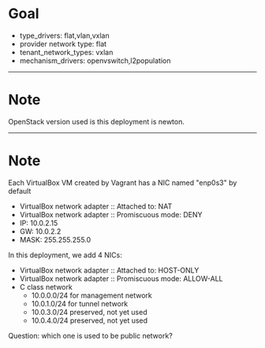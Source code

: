 # Goal

* type_drivers: flat,vlan,vxlan
* provider network type: flat
* tenant_network_types: vxlan
* mechanism_drivers: openvswitch,l2population

---
# Note

OpenStack version used is this deployment is newton.

---

# Note

Each VirtualBox VM created by Vagrant has a NIC named "enp0s3" by default

* VirtualBox network adapter :: Attached to: NAT
* VirtualBox network adapter :: Promiscuous mode: DENY
* IP: 10.0.2.15
* GW: 10.0.2.2
* MASK: 255.255.255.0

In this deployment, we add 4 NICs:

* VirtualBox network adapter :: Attached to: HOST-ONLY
* VirtualBox network adapter :: Promiscuous mode: ALLOW-ALL
* C class network
  * 10.0.0.0/24 for management network
  * 10.0.1.0/24 for tunnel network
  * 10.0.3.0/24 preserved, not yet used
  * 10.0.4.0/24 preserved, not yet used

Question: which one is used to be public network?

